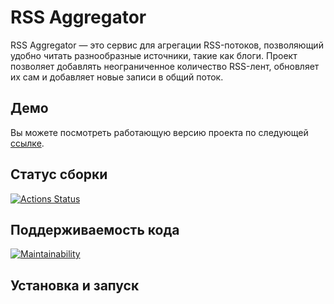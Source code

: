 # RSS Aggregator

RSS Aggregator — это сервис для агрегации RSS-потоков, позволяющий удобно читать разнообразные источники, такие как блоги. Проект позволяет добавлять неограниченное количество RSS-лент, обновляет их сам и добавляет новые записи в общий поток.

## Демо

Вы можете посмотреть работающую версию проекта по следующей [ссылке](https://rss-reader-jfot.onrender.com).

## Статус сборки

[![Actions Status](https://github.com/Disielsida/frontend-project-11/actions/workflows/hexlet-check.yml/badge.svg)](https://github.com/Disielsida/frontend-project-11/actions)

## Поддерживаемость кода

[![Maintainability](https://api.codeclimate.com/v1/badges/8ea535b5f39b34970830/maintainability)](https://codeclimate.com/github/Disielsida/frontend-project-11/maintainability)

## Установка и запуск

